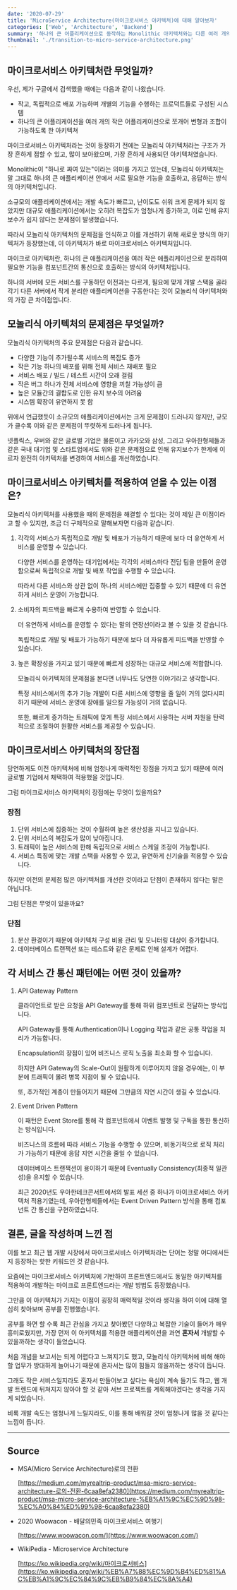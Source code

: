 ```yaml
---
date: '2020-07-29'
title: 'MicroService Architecture(마이크로서비스 아키텍처)에 대해 알아보자'
categories: ['Web', 'Architecture', 'Backend']
summary: '하나의 큰 어플리케이션으로 동작하는 Monolithic 아키텍처와는 다른 여러 개의 작은 어플리케이션으로 쪼개어 구동하는 Microservice 아키텍처는 무엇이고, 어떤 특징을 가질까?'
thumbnail: './transition-to-micro-service-architecture.png'
---
```


## 마이크로서비스 아키텍처란 무엇일까?

우선, 제가 구글에서 검색했을 때에는 다음과 같이 나왔습니다.

- 작고, 독립적으로 배포 가능하며 개별의 기능을 수행하는 프로덕트들로 구성된 시스템
- 하나의 큰 어플리케이션을 여러 개의 작은 어플리케이션으로 쪼개어 변형과 조합이 가능하도록 한 아키텍쳐

마이크로서비스 아키텍처라는 것이 등장하기 전에는 모놀리식 아키텍처라는 구조가 가장 흔하게 접할 수 있고, 많이 보아왔으며, 가장 흔하게 사용되던 아키텍처였습니다.

Monolithic이 "하나로 짜여 있는"이라는 의미를 가지고 있는데, 모놀리식 아키텍처는 말 그대로 하나의 큰 애플리케이션 안에서 서로 필요한 기능을 호출하고, 응답하는 방식의 아키텍처입니다.

소규모의 애플리케이션에서는 개발 속도가 빠르고, 난이도도 쉬워 크게 문제가 되지 않았지만 대규모 애플리케이션에서는 오히려 복잡도가 엄청나게 증가하고, 이로 인해 유지 보수가 쉽지 않다는 문제점이 발생했습니다.

따라서 모놀리식 아키텍처의 문제점을 인식하고 이를 개선하기 위해 새로운 방식의 아키텍처가 등장했는데, 이 아키텍처가 바로 마이크로서비스 아키텍처입니다.

마이크로 아키텍처란, 하나의 큰 애플리케이션을 여러 작은 애플리케이션으로 분리하여 필요한 기능을 컴포넌트간의 통신으로 호출하는 방식의 아키텍처입니다.

하나의 서버에 모든 서비스를 구동하던 이전과는 다르게, 필요에 맞게 개발 스택을 골라 각기 다른 서버에서 작게 분리한 애플리케이션을 구동한다는 것이 모놀리식 아키텍처와의 가장 큰 차이점입니다.

## 모놀리식 아키텍처의 문제점은 무엇일까?

모놀리식 아키텍처의 주요 문제점은 다음과 같습니다.

- 다양한 기능이 추가될수록 서비스의 복잡도 증가
- 작은 기능 하나의 배포를 위해 전체 서비스 재배포 필요
- 서비스 배포 / 빌드 / 테스트 시간이 오래 걸림
- 작은 버그 하나가 전체 서비스에 영향을 끼칠 가능성이 큼
- 높은 모듈간의 결합도로 인한 유지 보수의 어려움
- 시스템 확장이 유연하지 못 함

위에서 언급했듯이 소규모의 애플리케이션에서는 크게 문제점이 드러나지 않지만, 규모가 클수록 이와 같은 문제점이 뚜렷하게 드러나게 됩니다.

넷플릭스, 우버와 같은 글로벌 기업은 물론이고 카카오와 삼성, 그리고 우아한형제들과 같은 국내 대기업 및 스타트업에서도 위와 같은 문제점으로 인해 유지보수가 한계에 이르자 완전히 아키텍처를 변경하여 서비스를 개선하였습니다.

## 마이크로서비스 아키텍처를 적용하여 얻을 수 있는 이점은?

모놀리식 아키텍처를 사용했을 때의 문제점을 해결할 수 있다는 것이 제일 큰 이점이라고 할 수 있지만, 조금 더 구체적으로 말해보자면 다음과 같습니다.

1. 각각의 서비스가 독립적으로 개발 및 배포가 가능하기 때문에 보다 더 유연하게 서비스를 운영할 수 있습니다.

   다양한 서비스를 운영하는 대기업에서는 각각의 서비스마다 전담 팀을 만들어 운영함으로써 독립적으로 개발 및 배포 작업을 수행할 수 있습니다.

   따라서 다른 서비스와 상관 없이 하나의 서비스에만 집중할 수 있기 때문에 더 유연하게 서비스 운영이 가능합니다.

2. 소비자의 피드백을 빠르게 수용하여 반영할 수 있습니다.

   더 유연하게 서비스를 운영할 수 있다는 말의 연장선이라고 볼 수 있을 것 같습니다.

   독립적으로 개발 및 배포가 가능하기 때문에 보다 더 자유롭게 피드백을 반영할 수 있습니다.

3. 높은 확장성을 가지고 있기 때문에 빠르게 성장하는 대규모 서비스에 적합합니다.

   모놀리식 아키텍처의 문제점을 본다면 너무나도 당연한 이야기라고 생각합니다.

   특정 서비스에서의 추가 기능 개발이 다른 서비스에 영향을 줄 일이 거의 없다시피 하기 때문에 서비스 운영에 장애를 일으킬 가능성이 거의 없습니다.

   또한, 빠르게 증가하는 트래픽에 맞게 특정 서비스에서 사용하는 서버 자원을 탄력적으로 조절하여 원활한 서비스를 제공할 수 있습니다.

## 마이크로서비스 아키텍처의 장단점

당연하게도 이전 아키텍처에 비해 엄청나게 매력적인 장점을 가지고 있기 때문에 여러 글로벌 기업에서 채택하여 적용했을 것입니다.

그럼 마이크로서비스 아키텍처의 장점에는 무엇이 있을까요?

### 장점

1. 단위 서비스에 집중하는 것이 수월하여 높은 생산성을 지니고 있습니다.
2. 단위 서비스의 복잡도가 많이 낮아집니다.
3. 트래픽이 높은 서비스에 한해 독립적으로 서비스 스케일 조정이 가능합니다.
4. 서비스 특징에 맞는 개발 스택을 사용할 수 있고, 유연하게 신기술을 적용할 수 있습니다.

하지만 이전의 문제점 많은 아키텍처를 개선한 것이라고 단점이 존재하지 않다는 말은 아닙니다.

그럼 단점은 무엇이 있을까요?

### 단점

1. 분산 환경이기 때문에 아키텍처 구성 비용 관리 및 모니터링 대상이 증가합니다.
2. 데이터베이스 트랜잭션 또는 테스트와 같은 문제로 인해 설계가 어렵다.

## 각 서비스 간 통신 패턴에는 어떤 것이 있을까?

1. API Gateway Pattern

   클라이언트로 받은 요청을 API Gateway를 통해 하위 컴포넌트로 전달하는 방식입니다.

   API Gateway를 통해 Authentication이나 Logging 작업과 같은 공통 작업을 처리가 가능합니다.

   Encapsulation의 장점이 있어 비즈니스 로직 노출을 최소화 할 수 있습니다.

   하지만 API Gateway의 Scale-Out이 원활하게 이루어지지 않을 경우에는, 이 부분에 트래픽이 몰려 병목 지점이 될 수 있습니다.

   또, 추가적인 계층이 만들어지기 때문에 그만큼의 지연 시간이 생길 수 있습니다.

2. Event Driven Pattern

   이 패턴은 Event Store를 통해 각 컴포넌트에서 이벤트 발행 및 구독을 통한 통신하는 방식입니다.

   비즈니스의 흐름에 따라 서비스 기능을 수행할 수 있으며, 비동기적으로 로직 처리가 가능하기 때문에 응답 지연 시간을 줄일 수 있습니다.

   데이터베이스 트랜잭션이 용이하기 때문에 Eventually Consistency(최종적 일관성)을 유지할 수 있습니다.

   최근 2020년도 우아한테크콘서트에서의 발표 세션 중 하나가 마이크로서비스 아키텍처 적용기였는데, 우아한형제들에서는 Event Driven Pattern 방식을 통해 컴포넌트 간 통신을 구현하였습니다.

## 결론, 글을 작성하며 느낀 점

이를 보고 최근 웹 개발 시장에서 마이크로서비스 아키텍처라는 단어는 정말 어디에서든지 등장하는 핫한 키워드인 것 같습니다.

요즘에는 마이크로서비스 아키텍처에 기반하여 프론트엔드에서도 동일한 아키텍처를 적용하여 개발하는 마이크로 프론트엔드라는 개발 방법도 등장했습니다.

그만큼 이 아키텍처가 가지는 이점이 굉장히 매력적일 것이라 생각을 하여 이에 대해 열심히 찾아보며 공부를 진행했습니다.

공부를 하면 할 수록 최근 관심을 가지고 찾아봤던 다양하고 복잡한 기술이 들어가 매우 흥미로웠지만, 가장 먼저 이 아키텍처를 적용한 애플리케이션을 과연 **혼자서** 개발할 수 있을까하는 생각이 들었습니다.

처음 개념을 보고서는 되게 어렵다고 느껴지기도 했고, 모놀리식 아키텍처에 비해 해야 할 업무가 방대하게 늘어나기 때문에 혼자서는 많이 힘들지 않을까하는 생각이 듭니다.

그래도 작은 서비스일지라도 혼자서 만들어보고 싶다는 욕심이 계속 들기도 하고, 웹 개발 트렌드에 뒤쳐지지 않아야 할 것 같아 서브 프로젝트를 계획해야겠다는 생각을 가지게 되었습니다.

비록 개발 속도는 엄청나게 느릴지라도, 이를 통해 배워갈 것이 엄청나게 많을 것 같다는 느낌이 듭니다.

---

## Source

- MSA(Micro Service Architecture)로의 전환

  [https://medium.com/myrealtrip-product/msa-micro-service-architecture-로의-전환-6caa8efa2380](https://medium.com/myrealtrip-product/msa-micro-service-architecture-%EB%A1%9C%EC%9D%98-%EC%A0%84%ED%99%98-6caa8efa2380)

- 2020 Woowacon - 배달의민족 마이크로서비스 여행기

  [https://www.woowacon.com/](https://www.woowacon.com/)

- WikiPedia - Microservice Architecture

  [https://ko.wikipedia.org/wiki/마이크로서비스](https://ko.wikipedia.org/wiki/%EB%A7%88%EC%9D%B4%ED%81%AC%EB%A1%9C%EC%84%9C%EB%B9%84%EC%8A%A4)
